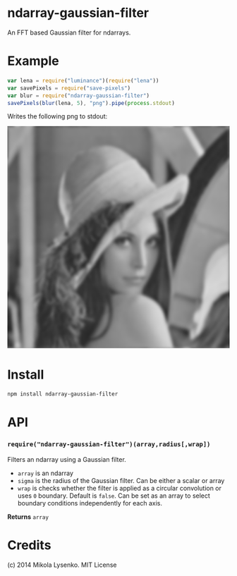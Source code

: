 ndarray-gaussian-filter
=======================
An FFT based Gaussian filter for ndarrays.

# Example

```javascript
var lena = require("luminance")(require("lena"))
var savePixels = require("save-pixels")
var blur = require("ndarray-gaussian-filter")
savePixels(blur(lena, 5), "png").pipe(process.stdout)
```

Writes the following png to stdout:

<img src="example/blur.png">

# Install

```
npm install ndarray-gaussian-filter
```

# API

### `require("ndarray-gaussian-filter")(array,radius[,wrap])`
Filters an ndarray using a Gaussian filter.

* `array` is an ndarray
* `sigma` is the radius of the Gaussian filter. Can be either a scalar or array
* `wrap` is checks whether the filter is applied as a circular convolution or uses `0` boundary. Default is `false`. Can be set as an array to select boundary conditions independently for each axis.

**Returns** `array`

# Credits
(c) 2014 Mikola Lysenko. MIT License